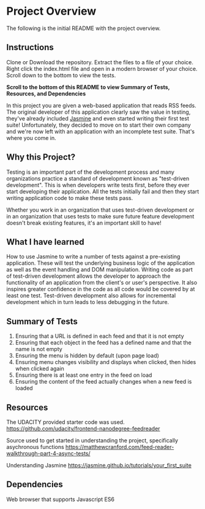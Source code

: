 # Project Overview
The following is the initial README with the project overview. 

## Instructions
Clone or Download the repository. Extract the files to a file of your choice. 
Right click the index.html file and open in a modern browser of your choice. 
Scroll down to the bottom to view the tests. 

**Scroll to the bottom of this README to view Summary of Tests, Resources, and Dependencies**

In this project you are given a web-based application that reads RSS feeds. The original developer of this application clearly saw the value in testing, they've already included [Jasmine](http://jasmine.github.io/) and even started writing their first test suite! Unfortunately, they decided to move on to start their own company and we're now left with an application with an incomplete test suite. That's where you come in.


## Why this Project?

Testing is an important part of the development process and many organizations practice a standard of development known as "test-driven development". This is when developers write tests first, before they ever start developing their application. All the tests initially fail and then they start writing application code to make these tests pass.

Whether you work in an organization that uses test-driven development or in an organization that uses tests to make sure future feature development doesn't break existing features, it's an important skill to have!


## What I have learned

How to use Jasmine to write a number of tests against a pre-existing application. These will test the underlying business logic of the application as well as the event handling and DOM manipulation.
Writing code as part of test-driven development allows the developer to approach the functionality of an application from the client's or user's perspective. It also inspires greater confidence in the code as all code would be covered by at least one test. Test-driven development also allows for incremental development which in turn leads to less debugging in the future. 

## Summary of Tests
1. Ensuring that a URL is defined in each feed and that it is not empty
2. Ensuring that each object in the feed has a defined name and that the name is not empty
3. Ensuring the menu is hidden by default (upon page load)
4. Ensuring menu changes visibility and displays when clicked, then hides when clicked again
5. Ensuring there is at least one entry in the feed on load
6. Ensuring the content of the feed actually changes when a new feed is loaded

## Resources 
The UDACITY provided starter code was used. 
https://github.com/udacity/frontend-nanodegree-feedreader

Source used to get started in understanding the project, specifically asychronous functions
https://matthewcranford.com/feed-reader-walkthrough-part-4-async-tests/

Understanding Jasmine 
https://jasmine.github.io/tutorials/your_first_suite

## Dependencies
Web browser that supports Javascript ES6
